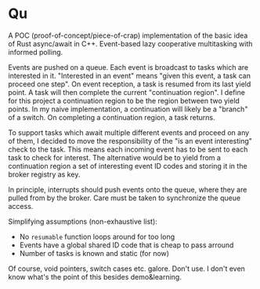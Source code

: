 # Qu

A POC (proof-of-concept/piece-of-crap) implementation of the basic idea of Rust async/await in C++. Event-based lazy cooperative multitasking with informed polling.

Events are pushed on a queue. Each event is broadcast to tasks which are interested in it. "Interested in an event" means "given this event, a task can proceed one step". On event reception, a task is resumed from its last yield point. A task will then complete the current "continuation region". I define for this project a continuation region to be the region between two yield points. In my naive implementation, a continuation will likely be a "branch" of a switch. On completing a continuation region, a task returns.

To support tasks which await multiple different events and proceed on any of them, I decided to move the responsibility of the "is an event interesting" check to the task. This means each incoming event has to be sent to each task to check for interest. The alternative would be to yield from a continuation region a set of interesting event ID codes and storing it in the broker registry as key.

In principle, interrupts should push events onto the queue, where they are pulled from by the broker. Care must be taken to synchronize the queue access.

Simplifying assumptions (non-exhaustive list):

* No `resumable` function loops around for too long
* Events have a global shared ID code that is cheap to pass arround
* Number of tasks is known and static (for now)

Of course, void pointers, switch cases etc. galore. Don't use. I don't even know what's the point of this besides demo&learning.
